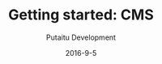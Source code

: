 ---
title: 'Getting started: CMS'
sections:
    -
        template: richTextSection
        text: "# Getting started with HashBrown CMS\n\nHere's a quick overview of what you're seeing when you first open up the CMS. Some of these sections are \"scoped\", meaning that only certain users will have access to them.\n\n### Content\n\nWhere all of the authored work is. The content is a hierarchical tree of nodes that can contain text and media file references, in both simple and complex structures. It all depends on how you set it up.\n\n### Media\n\nAn asset library for your hosted files, such as images, videos, PDFs and whatnot.\n\n### Forms\n\nIf you need an input form on your website, you can create the model for it here and see a list of the user submitted input.\n\n### Connections (scoped)\n\nA list of endpoints and resources for your content. Connections can be set up to publish your content to other servers, provide statically hosted media and serve rendering templates.\n\n### Schemas (scoped)\n\nA library of content structures. Here you define how your editable content looks and behaves. You can define schemas for both content nodes and fields.\n\n### Users (scoped)\n\nAll of the users connected to this project. Here you can edit scopes and remove/add new users.\n\n### Settings (scoped)\n\nThe global project settings, such as which languages are in use."
meta:
    id: 41003afd7b3d02a2434516a6243a71eab1d1a30f
    parentId: bf70856caed6633b734d5b0e7b61a651305571f1
    language: en
date: '2016-9-5'
author: 'Putaitu Development'
permalink: /guides/getting-started-cms/
layout: sectionPage
---